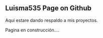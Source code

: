 ## Luisma535 Page on Github

Aqui estare dando respaldo a mis proyectos.

 
 
Pagina en construcción....
 
